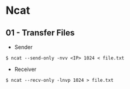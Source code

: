 # Ncat

## 01 - Transfer Files

- Sender

`$ ncat --send-only -nvv <IP> 1024 < file.txt`

- Receiver

`$ ncat --recv-only -lnvp 1024 > file.txt`